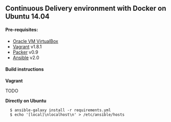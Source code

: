 ## Continuous Delivery environment with Docker on Ubuntu 14.04


#### Pre-requisites:
  * [Oracle VM VirtualBox](http://www.virtualbox.org)
  * [Vagrant](http://www.vagrantup.com) v1.8.1
  * [Packer](http://www.packer.io) v0.9
  * [Ansible](http://docs.ansible.com/intro_installation.html#latest-releases-via-apt-ubuntu) v2.0
 

#### Build instructions
**Vagrant**

 TODO
 
**Directly on Ubuntu**

  ```
    $ ansible-galaxy install -r requirements.yml
    $ echo '[local]\nlocalhost\n' > /etc/ansible/hosts
  ```
